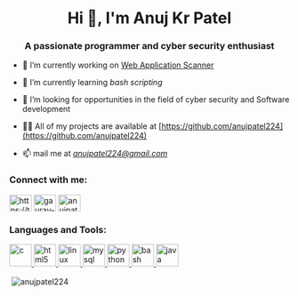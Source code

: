 <h1 align="center">Hi 👋, I'm Anuj Kr Patel</h1>
<h3 align="center">A passionate programmer and cyber security enthusiast</h3>



- 🔭 I’m currently working on [Web Application Scanner](https://github.com/anujpatel224/project/tree/main/VulnScan)

- 🌱 I’m currently learning *bash scripting*

- 🤝 I’m looking for opportunities in the field of cyber security and Software development

- 👨‍💻 All of my projects are available at [https://github.com/anujpatel224](https://github.com/anujpatel224)

- 📫 mail me at *anujpatel224@gmail.com*

<h3 align="left">Connect with me:</h3>
<p align="left">
<a href="https://twitter.com/ANUJKUM07636908" target="blank"><img align="center" src="https://cdn.jsdelivr.net/npm/simple-icons@3.0.1/icons/twitter.svg" alt="https://twitter.com/ANUJKUM07636908" height="30" width="40" /></a>
<a href="https://www.linkedin.com/in/anuj-patel-590621165/" target="blank"><img align="center" src="https://cdn.jsdelivr.net/npm/simple-icons@3.0.1/icons/linkedin.svg" alt="gaurav-pandey-a5b884131" height="30" width="40" /></a>
<a href="https://www.instagram.com/_anuj.patel_/" target="blank"><img align="center" src="https://cdn.jsdelivr.net/npm/simple-icons@3.0.1/icons/instagram.svg" alt="anujpatel224" height="30" width="40" /></a>
</p>

<h3 align="left">Languages and Tools:</h3>
<p align="left"><a href="https://www.cprogramming.com/" target="_blank"> <img src="https://devicons.github.io/devicon/devicon.git/icons/c/c-original.svg" alt="c" width="40" height="40"/> </a> <a href="https://www.w3.org/html/" target="_blank"> <img src="https://devicons.github.io/devicon/devicon.git/icons/html5/html5-original-wordmark.svg" alt="html5" width="40" height="40"/><a href="https://www.linux.org/" target="_blank"> <img src="https://devicons.github.io/devicon/devicon.git/icons/linux/linux-original.svg" alt="linux" width="40" height="40"/> </a> <a href="https://www.mysql.com/" target="_blank"> <img src="https://devicons.github.io/devicon/devicon.git/icons/mysql/mysql-original-wordmark.svg" alt="mysql" width="40" height="40"/> </a> <a href="https://www.python.org" target="_blank"> <img src="https://devicons.github.io/devicon/devicon.git/icons/python/python-original.svg" alt="python" width="40" height="40"/> </a><a href="https://www.gnu.org/software/bash/" target="_blank"><img src="https://www.vectorlogo.zone/logos/gnu_bash/gnu_bash-icon.svg" alt="bash" width="40" height="40"/> </a><a href="https://www.java.com/en/"target="_blank"><img src="https://images.vexels.com/media/users/3/166401/isolated/preview/b82aa7ac3f736dd78570dd3fa3fa9e24-java-programming-language-icon-by-vexels.png" alt="java" width="40" height="40"/> </a> </a> </p>

<p>&nbsp;<img align="center" src="https://github-readme-stats.vercel.app/api?username=anujpatel224&show_icons=true&locale=en" alt="anujpatel224" /></p>
